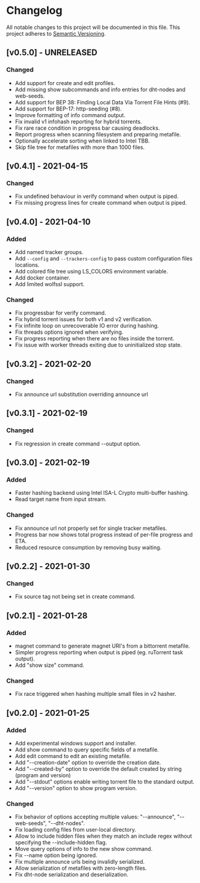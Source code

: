 # Changelog
All notable changes to this project will be documented in this file.
This project adheres to [Semantic Versioning](http://semver.org/).

## [v0.5.0] - UNRELEASED
### Changed
* Add support for create and edit profiles.
* Add missing show subcommands and info entries for dht-nodes and web-seeds.
* Add support for BEP 38: Finding Local Data Via Torrent File Hints (#9).
* Add support for BEP-17: http-seeding (#8).
* Improve formatting of info command output.
* Fix invalid v1 infohash reporting for hybrid torrents.
* Fix rare race condition in progress bar causing deadlocks.
* Report progress when scanning filesystem and preparing metafile.
* Optionally accelerate sorting when linked to Intel TBB.
* Skip file tree for metafiles with more than 1000 files.

## [v0.4.1] - 2021-04-15
### Changed
* Fix undefined behaviour in verify command when output is piped.
* Fix missing progress lines for create command when output is piped.

## [v0.4.0] - 2021-04-10
### Added
* Add named tracker groups.
* Add `--config` and `--trackers-config` to pass custom configuration files locations.
* Add colored file tree using LS_COLORS environment variable.
* Add docker container.
* Add limited wolfssl support.

### Changed
* Fix progressbar for verify command.
* Fix hybrid torrent issues for both v1 and v2 verification.
* Fix infinite loop on unrecoverable IO error during hashing.
* Fix threads options ignored when verifying.
* Fix progress reporting when there are no files inside the torrent.
* Fix issue with worker threads exiting due to uninitialized stop state.

## [v0.3.2] - 2021-02-20
### Changed
* Fix announce url substitution overriding announce url

## [v0.3.1] - 2021-02-19
### Changed
* Fix regression in create command --output option.

## [v0.3.0] - 2021-02-19
### Added
* Faster hashing backend using Intel ISA-L Crypto multi-buffer hashing.
* Read target name from input stream.

### Changed
* Fix announce url not properly set for single tracker metafiles.
* Progress bar now shows total progress instead of per-file progress and ETA. 
* Reduced resource consumption by removing busy waiting.

## [v0.2.2] - 2021-01-30
### Changed
* Fix source tag not being set in create command.

## [v0.2.1] - 2021-01-28
### Added 
* magnet command to generate magnet URI's from a bittorrent metafile.
* Simpler progress reporting when output is piped (eg. ruTorrent task output).
* Add "show size" command.

### Changed
* Fix race triggered when hashing multiple small files in v2 hasher.

## [v0.2.0] - 2021-01-25
### Added
* Add experimental windows support and installer.
* Add show command to query specific fields of a metafile.
* Add edit command to edit an existing metafile.
* Add "--creation-date" option to override the creation date.
* Add "--created-by" option to override the default created by string (program and version)
* Add "--stdout" options enable writing torrent file to the standard output.
* Add "--version" option to show program version.

### Changed
* Fix behavior of options accepting multiple values: "--announce", "--web-seeds", "--dht-nodes".
* Fix loading config files from user-local directory.
* Allow to include hidden files when they match an include regex without specifying the --include-hidden flag.
* Move query options of info to the new show command.
* Fix --name option being ignored.
* Fix multiple announce urls being invalidly serialized.
* Allow serialization of metafiles with zero-length files.
* Fix dht-node serialization and deserialization.

[comment]: <> (### Removed)